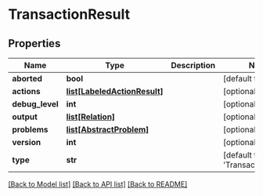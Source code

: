 # TransactionResult

## Properties
Name | Type | Description | Notes
------------ | ------------- | ------------- | -------------
**aborted** | **bool** |  | [default to False]
**actions** | [**list[LabeledActionResult]**](LabeledActionResult.md) |  | [optional] 
**debug_level** | **int** |  | [optional] 
**output** | [**list[Relation]**](Relation.md) |  | [optional] 
**problems** | [**list[AbstractProblem]**](AbstractProblem.md) |  | [optional] 
**version** | **int** |  | [optional] 
**type** | **str** |  | [default to 'TransactionResult']

[[Back to Model list]](../README.md#documentation-for-models) [[Back to API list]](../README.md#documentation-for-api-endpoints) [[Back to README]](../README.md)


